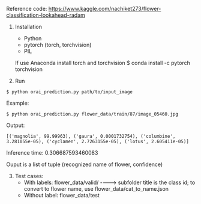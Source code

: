 Reference code: https://www.kaggle.com/nachiket273/flower-classification-lookahead-radam

1. Installation

   - Python
   - pytorch (torch, torchvision)
   - PIL

   If use Anaconda install torch and torchvision
   $ conda install -c pytorch torchvision

2. Run

```
$ python orai_prediction.py path/to/input_image
```

Example:

```
$ python orai_prediction.py flower_data/train/87/image_05460.jpg
```

Output:

    [('magnolia', 99.99963), ('gaura', 0.0001732754), ('columbine', 3.281055e-05), ('cyclamen', 2.7263155e-05), ('lotus', 2.605411e-05)]

Inference time: 0.306687593460083

Ouput is a list of tuple (recognized name of flower, confidence)

3. Test cases:
   - With labels: flower_data/valid/ ----> subfolder title is the class id; to convert to flower name, use flower_data/cat_to_name.json
   - Without label: flower_data/test
